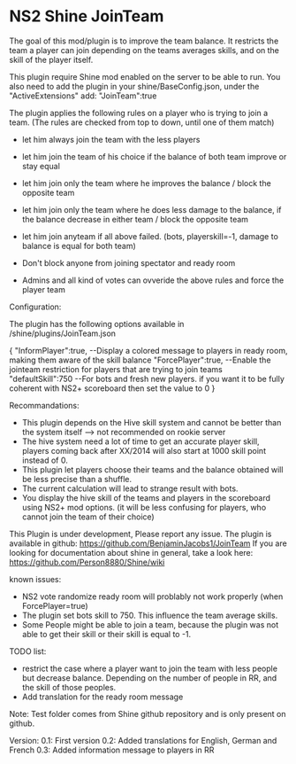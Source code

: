 # NS2 Shine JoinTeam

The goal of this mod/plugin is to improve the team balance.
It restricts the team a player can join depending on the teams averages skills,
and on the skill of the player itself.

This plugin require Shine mod enabled on the server to be able to run.
You also need to add the plugin in your shine/BaseConfig.json, 
under the "ActiveExtensions" add: "JoinTeam":true

The plugin applies the following rules on a player who is trying to join a team.
(The rules are checked from top to down, until one of them match)

-	let him always join the team with the less players
-	let him join the team of his choice if the balance of both team improve or stay equal
-	let him join only the team where he improves the balance / block the opposite team
-	let him join only the team where he does less damage to the balance,
	if the balance decrease in either team / block the opposite team
-	let him join anyteam if all above failed. (bots, playerskill=-1, 
	damage to balance is equal for both team)

-	Don't block anyone from joining spectator and ready room
-	Admins and all kind of votes can ovveride the above rules and force the player team

Configuration:

The plugin has the following options available in /shine/plugins/JoinTeam.json

{
    "InformPlayer":true, --Display a colored message to players in ready room, making them aware of the skill balance
    "ForcePlayer":true,  --Enable the jointeam restriction for players that are trying to join teams
	"defaultSkill":750   --For bots and fresh new players. if you want it to be fully coherent with NS2+ scoreboard then set the value to 0
}

Recommandations:
-	This plugin depends on the Hive skill system and cannot be better than the system itself 
	--> not recommended on rookie server
-	The hive system need a lot of time to get an accurate player skill, players coming back 
	after XX/2014 will also start at 1000 skill point instead of 0.
-	This plugin let players choose their teams and the balance obtained will be less
	precise than a shuffle.
-	The current calculation will lead to strange result with bots.
-	You display the hive skill of the teams and players in the scoreboard using NS2+ mod options. 
	(it will be less confusing for players, who cannot join the team of their choice) 

This Plugin is under development,
Please report any issue.
The plugin is available in github: https://github.com/BenjaminJacobs1/JoinTeam
If you are looking for documentation about shine in general, take a look here:
https://github.com/Person8880/Shine/wiki

known issues:
-	NS2 vote randomize ready room will problably not work properly (when ForcePlayer=true)
-	The plugin set bots skill to 750. This influence the team average skills. 
-	Some People might be able to join a team, because the plugin was not able to get their skill
	or their skill is equal to -1.


TODO list:
-	restrict the case where a player want to join the team with less people but decrease balance. 
	Depending on the number of people in RR, and the skill of those peoples.
-	Add translation for the ready room message
	
Note:
Test folder comes from Shine github repository and is only present on github.

Version:
0.1: First version
0.2: Added translations for English, German and French
0.3: Added information message to players in RR

